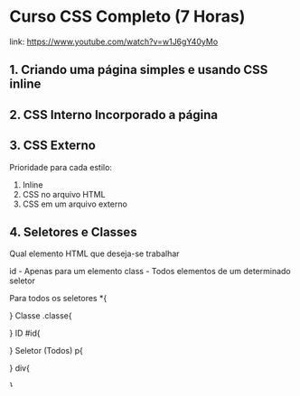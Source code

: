 # Curso CSS Completo (7 Horas)

link: https://www.youtube.com/watch?v=w1J6gY40yMo

## 1. Criando uma página simples e usando CSS inline

## 2. CSS Interno Incorporado a página

## 3. CSS Externo

Prioridade para cada estilo:

1. Inline
2. CSS no arquivo HTML
3. CSS em um arquivo externo

## 4. Seletores e Classes

Qual elemento HTML que deseja-se trabalhar

id - Apenas para um elemento
class - Todos elementos de um determinado seletor

Para todos os seletores
\*{

}
Classe
.classe{

}
ID
#id{

}
Seletor (Todos)
p{

}
div{

}

O nome do identificador e das classes não pode começar com número

## 5. Propriedade Color

## 6. Propriedade Background

A diferença do background-color, background-image para o background é que o background aceita ddiversos parâmetros ao mesmo tempo

## 7. Propriedade Borda

## 8. Propriedade Margin

## 9. Propriedade Padding e Criando um botão Simples

    padding-top: 50px;
    padding-bottom: 20px;
    padding-left: 10px;
    padding-right: 70px;

    padding: 50px 70px 20px 10px;

Preenchimento uniforme

    padding: 50px

## 10. Propriedade width e heigth

## 11. Propriedade texto

## 12. Propriedade font
